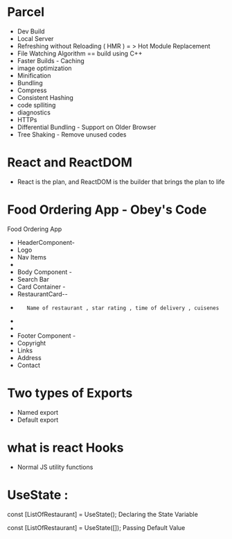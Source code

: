 # Parcel

- Dev Build
- Local Server
- Refreshing without Reloading ( HMR ) = > Hot Module Replacement
- File Watching Algorithm == build using C++
- Faster Builds - Caching
- image optimization
- Minification
- Bundling
- Compress
- Consistent Hashing
- code splliting
- diagnostics
- HTTPs
- Differential Bundling - Support on Older Browser
- Tree Shaking - Remove unused codes

# React and ReactDOM

- React is the plan, and ReactDOM is the builder that brings the plan to life

# Food Ordering App - Obey's Code

Food Ordering App

- HeaderComponent-
- Logo
- Nav Items
-
- Body Component -
- Search Bar
- Card Container -
- RestaurantCard--
-        Name of restaurant , star rating , time of delivery , cuisenes
-
-
- Footer Component -
- Copyright
- Links
- Address
- Contact

# Two types of Exports

- Named export
- Default export

# what is react Hooks

- Normal JS utility functions

# UseState :

const [ListOfRestaurant] = UseState(); Declaring the State Variable

const [ListOfRestaurant] = UseState([]); Passing Default Value
